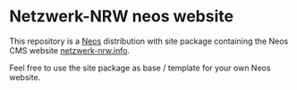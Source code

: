 # Netzwerk-NRW neos website

This repository is a [Neos](https://www.neos.io/) distribution with site package containing the Neos CMS website [netzwerk-nrw.info](https://www.netzwerk-nrw.info).

Feel free to use the site package as base / template for your own Neos website.
